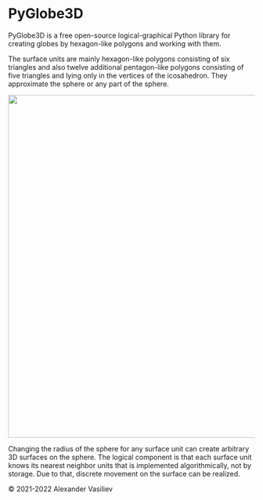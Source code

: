 # PyGlobe3D
PyGlobe3D is a free open-source logical-graphical Python library for creating globes by hexagon-like polygons and working with them.

The surface units are mainly hexagon-like polygons consisting of six triangles and also twelve additional pentagon-like polygons consisting of five triangles and lying only in the vertices of the icosahedron. They approximate the sphere or any part of the sphere. 

<img src="https://user-images.githubusercontent.com/85578981/127783633-d5dc5e1b-57e8-426b-ae48-cb57790e715e.png" data-canonical-src="https://user-images.githubusercontent.com/85578981/127783633-d5dc5e1b-57e8-426b-ae48-cb57790e715e.png" width="700"/>

Changing the radius of the sphere for any surface unit can create arbitrary 3D surfaces on the sphere. The logical component is that each surface unit knows its nearest neighbor units that is implemented algorithmically, not by storage. Due to that, discrete movement on the surface can be realized.

© 2021-2022 Alexander Vasiliev
